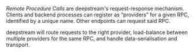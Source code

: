 <div class="glossary">
	<section>
		<p><em>Remote Procedure Calls</em> are deepstream's request-response mechanism. Clients and backend processes can register as “providers” for a given RPC, identified by a unique name. Other endpoints can request said RPC.</p>
		<p>deepstream will route requests to the right provider, load-balance between multiple providers for the same RPC, and handle data-serialisation and transport.</p>
	</section>
</div>
